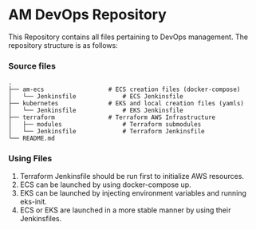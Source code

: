 # AM DevOps Repository

This Repository contains all files pertaining to DevOps management.
The repository structure is as follows:


### Source files

    .
    ├── am-ecs                  # ECS creation files (docker-compose)
    │   └── Jenkinsfile             # ECS Jenkinsfile
    ├── kubernetes              # EKS and local creation files (yamls)
    │   └── Jenkinsfile             # EKS Jenkinsfile
    ├── terraform               # Terraform AWS Infrastructure
    │   ├── modules                 # Terraform submodules
    │   └── Jenkinsfile             # Terraform Jenkinsfile
    └── README.md


### Using Files

1. Terraform Jenkinsfile should be run first to initialize AWS resources.
2. ECS can be launched by using docker-compose up.
3. EKS can be launched by injecting environment variables and running eks-init.
4. ECS or EKS are launched in a more stable manner by using their Jenkinsfiles.
